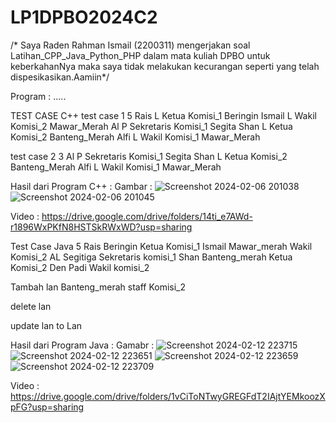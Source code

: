 # LP1DPBO2024C2

/* Saya Raden Rahman Ismail (2200311) mengerjakan soal Latihan_CPP_Java_Python_PHP dalam mata kuliah DPBO untuk keberkahanNya maka saya tidak melakukan kecurangan seperti yang telah dispesikasikan.Aamiin*/

Program : .....

TEST CASE C++
test case 1
5
Rais L Ketua Komisi_1 Beringin
Ismail L Wakil Komisi_2 Mawar_Merah
Al P Sekretaris Komisi_1 Segita
Shan L Ketua  Komisi_2 Banteng_Merah
Alfi L Wakil Komisi_1 Mawar_Merah

test case 2
3
Al P Sekretaris Komisi_1 Segita
Shan L Ketua  Komisi_2 Banteng_Merah
Alfi L Wakil Komisi_1 Mawar_Merah


Hasil dari Program C++ :
Gambar : 
![Screenshot 2024-02-06 201038](https://github.com/SuraGendil/LP1DPBO2024C2/assets/117885047/9812f731-4a2c-4139-a835-f4daf2af2091)
![Screenshot 2024-02-06 201045](https://github.com/SuraGendil/LP1DPBO2024C2/assets/117885047/84afb53d-47da-465e-b5e0-e25ce4d02efa)

Video :
https://drive.google.com/drive/folders/14ti_e7AWd-r1896WxPKfN8HSTSkRWxWD?usp=sharing


Test Case Java
5
Rais Beringin Ketua Komisi_1
Ismail Mawar_merah Wakil Komisi_2
AL Segitiga Sekretaris komisi_1
Shan Banteng_merah Ketua Komisi_2
Den Padi Wakil komisi_2

Tambah
lan Banteng_merah staff Komisi_2

delete 
lan

update lan to Lan

Hasil dari Program Java :
Gamabr :
![Screenshot 2024-02-12 223715](https://github.com/SuraGendil/LP1DPBO2024C2/assets/117885047/900b0d37-cbb1-4a37-b705-986b019b8266)
![Screenshot 2024-02-12 223651](https://github.com/SuraGendil/LP1DPBO2024C2/assets/117885047/05b6ac50-927f-484a-9f28-65e734c9252b)
![Screenshot 2024-02-12 223659](https://github.com/SuraGendil/LP1DPBO2024C2/assets/117885047/5199c95e-ff94-4130-bc63-8fb52ae66fbf)
![Screenshot 2024-02-12 223709](https://github.com/SuraGendil/LP1DPBO2024C2/assets/117885047/f10f224e-6ede-4f9c-930f-f62e79e95648)

Video :
https://drive.google.com/drive/folders/1vCiToNTwyGREGFdT2IAjtYEMkoozXpFG?usp=sharing
